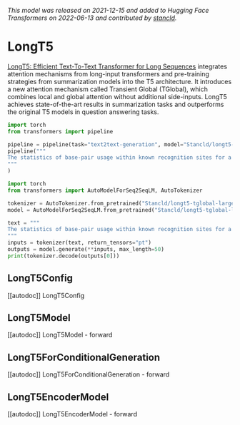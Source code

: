 <!--Copyright 2022 The HuggingFace Team. All rights reserved.

Licensed under the Apache License, Version 2.0 (the "License"); you may not use this file except in compliance with
the License. You may obtain a copy of the License at

http://www.apache.org/licenses/LICENSE-2.0

Unless required by applicable law or agreed to in writing, software distributed under the License is distributed on
an "AS IS" BASIS, WITHOUT WARRANTIES OR CONDITIONS OF ANY KIND, either express or implied. See the License for the
specific language governing permissions and limitations under the License.

⚠️ Note that this file is in Markdown but contain specific syntax for our doc-builder (similar to MDX) that may not be
rendered properly in your Markdown viewer.

-->
*This model was released on 2021-12-15 and added to Hugging Face Transformers on 2022-06-13 and contributed by [stancld](https://huggingface.co/stancld).*

# LongT5

[LongT5: Efficient Text-To-Text Transformer for Long Sequences](https://huggingface.co/papers/2112.07916) integrates attention mechanisms from long-input transformers and pre-training strategies from summarization models into the T5 architecture. It introduces a new attention mechanism called Transient Global (TGlobal), which combines local and global attention without additional side-inputs. LongT5 achieves state-of-the-art results in summarization tasks and outperforms the original T5 models in question answering tasks.

<hfoptions id="usage">
<hfoption id="Pipeline">

```py
import torch
from transformers import pipeline

pipeline = pipeline(task="text2text-generation", model="Stancld/longt5-tglobal-large-16384-pubmed-3k_steps", dtype="auto",)
pipeline("""
The statistics of base-pair usage within known recognition sites for a particular DNA-binding protein can be used to estimate the relative protein binding affinities to these sites, as well as to sites containing any other combinations of base-pairs. As has been described elsewhere, the connection between base-pair statistics and binding free energy is made by an equal probability selection assumption; i.e. that all base-pair sequences that provide appropriate binding strength are equally likely to have been chosen as recognition sites in the course of evolution. This is analogous to a statistical-mechanical system where all configurations with the same energy are equally likely to occur. In this communication, we apply the statistical-mechanical selection theory to analyze the base-pair statistics of the known recognition sequences for the cyclic AMP receptor protein (CRP). The theoretical predictions are found to be in reasonable agreement with binding data for those sequences for which experimental binding information is available, thus lending support to the basic assumptions of the selection theory. On the basis of this agreement, we can predict the affinity for CRP binding to any base-pair sequence, albeit with a large statistical uncertainty. When the known recognition sites for CRP are ranked according to predicted binding affinities, we find that the ranking is consistent with the hypothesis that the level of function of these sites parallels their fractional saturation with CRP-cAMP under in-vivo conditions. When applied to the entire genome, the theory predicts the existence of a large number of randomly occurring "pseudosites" with strong binding affinity for CRP. It appears that most CRP molecules are engaged in non-productive binding at non-specific or pseudospecific sites under in-vivo conditions. In this sense, the specificity of the CRP binding site is very low. Relative specificity requirements for polymerases, repressors and activators are compared in light of the results of this and the first paper in this series.
"""
)
```

</hfoption>
<hfoption id="AutoModel">

```py
import torch
from transformers import AutoModelForSeq2SeqLM, AutoTokenizer

tokenizer = AutoTokenizer.from_pretrained("Stancld/longt5-tglobal-large-16384-pubmed-3k_steps")
model = AutoModelForSeq2SeqLM.from_pretrained("Stancld/longt5-tglobal-large-16384-pubmed-3k_steps", dtype="auto",)

text = """
The statistics of base-pair usage within known recognition sites for a particular DNA-binding protein can be used to estimate the relative protein binding affinities to these sites, as well as to sites containing any other combinations of base-pairs. As has been described elsewhere, the connection between base-pair statistics and binding free energy is made by an equal probability selection assumption; i.e. that all base-pair sequences that provide appropriate binding strength are equally likely to have been chosen as recognition sites in the course of evolution. This is analogous to a statistical-mechanical system where all configurations with the same energy are equally likely to occur. In this communication, we apply the statistical-mechanical selection theory to analyze the base-pair statistics of the known recognition sequences for the cyclic AMP receptor protein (CRP). The theoretical predictions are found to be in reasonable agreement with binding data for those sequences for which experimental binding information is available, thus lending support to the basic assumptions of the selection theory. On the basis of this agreement, we can predict the affinity for CRP binding to any base-pair sequence, albeit with a large statistical uncertainty. When the known recognition sites for CRP are ranked according to predicted binding affinities, we find that the ranking is consistent with the hypothesis that the level of function of these sites parallels their fractional saturation with CRP-cAMP under in-vivo conditions. When applied to the entire genome, the theory predicts the existence of a large number of randomly occurring "pseudosites" with strong binding affinity for CRP. It appears that most CRP molecules are engaged in non-productive binding at non-specific or pseudospecific sites under in-vivo conditions. In this sense, the specificity of the CRP binding site is very low. Relative specificity requirements for polymerases, repressors and activators are compared in light of the results of this and the first paper in this series.
"""
inputs = tokenizer(text, return_tensors="pt")
outputs = model.generate(**inputs, max_length=50)
print(tokenizer.decode(outputs[0]))
```

</hfoption>
</hfoptions>

## LongT5Config

[[autodoc]] LongT5Config

## LongT5Model

[[autodoc]] LongT5Model
    - forward

## LongT5ForConditionalGeneration

[[autodoc]] LongT5ForConditionalGeneration
    - forward

## LongT5EncoderModel

[[autodoc]] LongT5EncoderModel
    - forward

